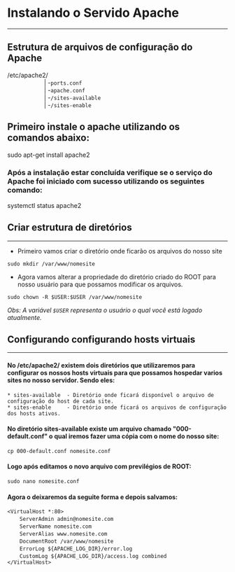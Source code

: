 
# Instalando o Servido Apache
_______________________________  

## Estrutura de arquivos de configuração do Apache

  /etc/apache2/  
&ensp;&ensp;&ensp;&ensp;&ensp;&ensp;&ensp;&ensp;&ensp;&ensp;&ensp;&ensp;|
               -`ports.conf`  
&ensp;&ensp;&ensp;&ensp;&ensp;&ensp;&ensp;&ensp;&ensp;&ensp;&ensp;&ensp;|
               -`apache.conf`  
&ensp;&ensp;&ensp;&ensp;&ensp;&ensp;&ensp;&ensp;&ensp;&ensp;&ensp;&ensp;|
               -`/sites-available`  
&ensp;&ensp;&ensp;&ensp;&ensp;&ensp;&ensp;&ensp;&ensp;&ensp;&ensp;&ensp;|
               -`/sites-enable`  

## Primeiro instale o apache utilizando os comandos abaixo:

 sudo apt-get install apache2

### Após a instalação estar concluída verifique se o serviço do Apache foi iniciado com sucesso utilizando os seguintes comando:

 systemctl status apache2


## Criar estrutura de diretórios
__________________________________________________________________

* Primeiro vamos criar o diretório onde ficarão os arquivos do nosso site  

`sudo mkdir /var/www/nomesite`  

* Agora vamos alterar a propriedade do diretório criado do ROOT para nosso usuário para que possamos modificar os arquivos.  

`sudo chown -R $USER:$USER /var/www/nomesite`  

 _Obs: A variável `$USER` representa o usuário o qual você está logado atualmente._  

## Configurando configurando hosts virtuais
_____________________________________________  

#### No /etc/apache2/ existem dois diretórios que utilizaremos para configurar os nossos hosts virtuais para que possamos hospedar varios sites no nosso servidor. Sendo eles:  

    * sites-available  - Diretório onde ficará disponível o arquivo de configuração do host de cada site.  
    * sites-enable     - Diretório onde ficará os arquivos de configuração dos hosts ativos.

#### No diretório sites-available existe um arquivo chamado "000-default.conf" o qual iremos fazer uma cópia com o nome do nosso site:  

    cp 000-default.conf nomesite.conf  

#### Logo após editamos o novo arquivo com previlégios de ROOT:  

    sudo nano nomesite.conf
    
#### Agora o deixaremos da seguite forma e depois salvamos:  

   `<VirtualHost *:80>`  
      &ensp;&ensp;&ensp;&ensp;`ServerAdmin admin@nomesite.com`  
      &ensp;&ensp;&ensp;&ensp;`ServerName nomesite.com`  
      &ensp;&ensp;&ensp;&ensp;`ServerAlias www.nomesite.com`  
      &ensp;&ensp;&ensp;&ensp;`DocumentRoot /var/www/nomesite`  
      &ensp;&ensp;&ensp;&ensp;`ErrorLog ${APACHE_LOG_DIR}/error.log`  
      &ensp;&ensp;&ensp;&ensp;`CustomLog ${APACHE_LOG_DIR}/access.log combined`  
    `</VirtualHost>`  
   

 


        
    

